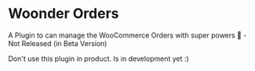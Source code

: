 # Woonder Orders

A Plugin to can manage the WooCommerce Orders with super powers 💪 - Not Released (in Beta Version)

Don't use this plugin in product. Is in development yet :)
